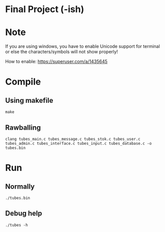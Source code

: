 # Final Project (-ish)

# Note
If you are using windows, you have to enable Unicode support for terminal or else the characters/symbols will not show properly!

How to enable: https://superuser.com/a/1435645

# Compile
## Using makefile
```
make
```
## Rawballing
```
clang tubes_main.c tubes_message.c tubes_stok.c tubes_user.c tubes_admin.c tubes_interface.c tubes_input.c tubes_database.c -o tubes.bin
```
# Run
## Normally
```
./tubes.bin
```
## Debug help
```
./tubes -h
```
